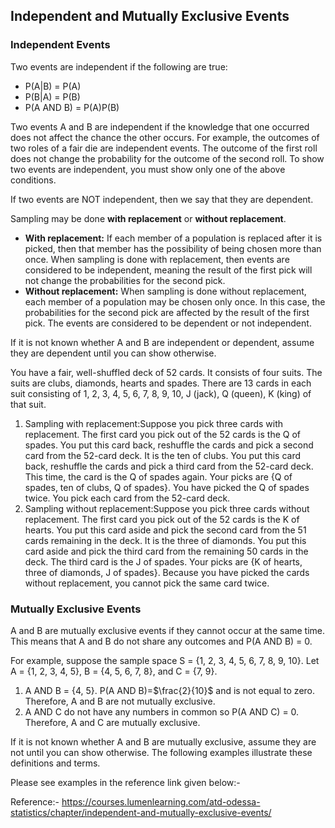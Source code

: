 ## Independent and Mutually Exclusive Events

### Independent Events

Two events are independent if the following are true:

- P(A|B) = P(A)
- P(B|A) = P(B)
- P(A AND B) = P(A)P(B)

Two events A and B are independent if the knowledge that one occurred does not affect the chance the other occurs. For example, the outcomes of two roles of a fair die are independent events. The outcome of the first roll does not change the probability for the outcome of the second roll. To show two events are independent, you must show only one of the above conditions.

If two events are NOT independent, then we say that they are dependent.

Sampling may be done **with replacement** or **without replacement**.

- **With replacement:** If each member of a population is replaced after it is picked, then that member has the possibility of being chosen more than once. When sampling is done with replacement, then events are considered to be independent, meaning the result of the first pick will not change the probabilities for the second pick.
- **Without replacement:** When sampling is done without replacement, each member of a population may be chosen only once. In this case, the probabilities for the second pick are affected by the result of the first pick. The events are considered to be dependent or not independent.

If it is not known whether A and B are independent or dependent, assume they are dependent until you can show otherwise.

You have a fair, well-shuffled deck of 52 cards. It consists of four suits. The suits are clubs, diamonds, hearts and spades. There are 13 cards in each suit consisting of 1, 2, 3, 4, 5, 6, 7, 8, 9, 10, J (jack), Q (queen), K (king) of that suit.

1. Sampling with replacement:Suppose you pick three cards with replacement. The first card you pick out of the 52 cards is the Q of spades. You put this card back, reshuffle the cards and pick a second card from the 52-card deck. It is the ten of clubs. You put this card back, reshuffle the cards and pick a third card from the 52-card deck. This time, the card is the Q of spades again. Your picks are {Q of spades, ten of clubs, Q of spades}. You have picked the Q of spades twice. You pick each card from the 52-card deck.
2. Sampling without replacement:Suppose you pick three cards without replacement. The first card you pick out of the 52 cards is the K of hearts. You put this card aside and pick the second card from the 51 cards remaining in the deck. It is the three of diamonds. You put this card aside and pick the third card from the remaining 50 cards in the deck. The third card is the J of spades. Your picks are {K of hearts, three of diamonds, J of spades}. Because you have picked the cards without replacement, you cannot pick the same card twice.

### Mutually Exclusive Events

A and B are mutually exclusive events if they cannot occur at the same time. This means that A and B do not share any outcomes and P(A AND B) = 0.

For example, suppose the sample space S = {1, 2, 3, 4, 5, 6, 7, 8, 9, 10}.
Let A = {1, 2, 3, 4, 5}, B = {4, 5, 6, 7, 8}, and C = {7, 9}.

1. A AND B = {4, 5}. P(A AND B)=$\frac{2}{10}$ and is not equal to zero. Therefore, A and B are not mutually exclusive.
2. A AND C do not have any numbers in common so P(A AND C) = 0. Therefore, A and C are mutually exclusive.

If it is not known whether A and B are mutually exclusive, assume they are not until you can show otherwise. The following examples illustrate these definitions and terms.

Please see examples in the reference link given below:-

Reference:- https://courses.lumenlearning.com/atd-odessa-statistics/chapter/independent-and-mutually-exclusive-events/
